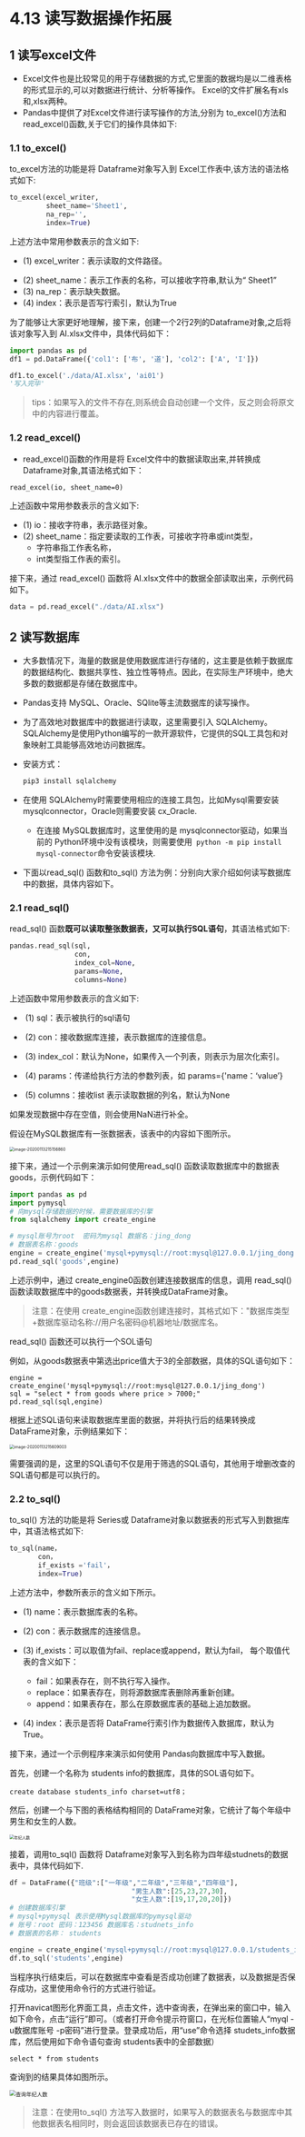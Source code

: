 # 4.13 读写数据操作拓展



## 1 读写excel文件

- Excel文件也是比较常见的用于存储数据的方式,它里面的数据均是以二维表格的形式显示的,可以对数据进行统计、分析等操作。 Excel的文件扩展名有xls和,xlsx两种。
- Pandas中提供了对Excel文件进行读写操作的方法,分别为 to_excel()方法和 read_excel()函数,关于它们的操作具体如下:



### 1.1 to_excel()

to_excel方法的功能是将 Dataframe对象写入到 Excel工作表中,该方法的语法格式如下:

```python
to_excel(excel_writer, 
         sheet_name='Sheet1', 
         na_rep='',
         index=True)
```

上述方法中常用参数表示的含义如下:

* (1) excel_writer：表示读取的文件路径。

- (2) sheet_name：表示工作表的名称，可以接收字符串,默认为“ Sheet1”
- (3) na_rep：表示缺失数据。
- (4) index：表示是否写行索引，默认为True

为了能够让大家更好地理解，接下来，创建一个2行2列的Dataframe对象,之后将该对象写入到 AI.xlsx文件中，具体代码如下：

```python
import pandas as pd
df1 = pd.DataFrame({'col1': ['布', '道'], 'col2': ['A', 'I']})
```

```python
df1.to_excel('./data/AI.xlsx', 'ai01')
'写入完毕'
```

> tips：如果写入的文件不存在,则系统会自动创建一个文件，反之则会将原文中的内容进行覆盖。



### 1.2 read_excel()

- read_excel()函数的作用是将 Excel文件中的数据读取出来,并转换成 Dataframe对象,其语法格式如下：


```
read_excel(io, sheet_name=0)
```

上述函数中常用参数表示的含义如下:

- (1) io：接收字符串，表示路径对象。
- (2) sheet_name：指定要读取的工作表，可接收字符串或int类型，
    - 字符串指工作表名称，
    - int类型指工作表的索引。

接下来，通过 read_excel() 函数将 AI.xlsx文件中的数据全部读取出来，示例代码如下。

```python
data = pd.read_excel("./data/AI.xlsx")
```



## 2 读写数据库

- 大多数情况下，海量的数据是使用数据库进行存储的，这主要是依赖于数据库的数据结构化、数据共享性、独立性等特点。因此，在实际生产环境中，绝大多数的数据都是存储在数据库中。

- Pandas支持 MySQL、Oracle、SQlite等主流数据库的读写操作。

- 为了高效地对数据库中的数据进行读取，这里需要引入 SQLAlchemy。SQLAlchemy是使用Python编写的一款开源软件，它提供的SQL工具包和对象映射工具能够高效地访问数据库。

- 安装方式：

    ```python
    pip3 install sqlalchemy
    ```

- 在使用 SQLAlchemy时需要使用相应的连接工具包，比如Mysql需要安装 mysqlconnector，Oracle则需要安装 cx_Oracle.

    - 在连接 MySQL数据库时，这里使用的是 mysqlconnector驱动，如果当前的 Python环境中没有该模块，则需要使用` python -m pip install mysql-connector`命令安装该模块.

- 下面以read_sql() 函数和to_sql() 方法为例：分别向大家介绍如何读写数据库中的数据，具体内容如下。




### 2.1 read_sql()

read_sql() 函数**既可以读取整张数据表，又可以执行SQL语句**，其语法格式如下:

```python
pandas.read_sql(sql, 
                con, 
                index_col=None, 
                params=None, 
                columns=None)
```

上述函数中常用参数表示的含义如下:

- ​	(1) sql：表示被执行的sql语句

- ​	(2) con：接收数据库连接，表示数据库的连接信息。

- ​	(3) index_col：默认为None，如果传入一个列表，则表示为层次化索引。

- ​	(4) params：传递给执行方法的参数列表，如 params={'name：‘value’}

- ​	(5) columns：接收list 表示读取数据的列名，默认为None


如果发现数据中存在空值，则会使用NaN进行补全。

假设在MySQL数据库有一张数据表，该表中的内容如下图所示。

<img src="https://tva1.sinaimg.cn/large/006tNbRwgy1gav9xg8lttj30yw0megpu.jpg" alt="image-20200113215156860" style="zoom: 50%;" />

接下来，通过一个示例来演示如何使用read_sql() 函数读取数据库中的数据表 goods，示例代码如下：

```python
import pandas as pd
import pymysql
# 向mysql存储数据的时候，需要数据库的引擎
from sqlalchemy import create_engine

# mysql账号为root  密码为mysql 数据名：jing_dong 
# 数据表名称：goods
engine = create_engine('mysql+pymysql://root:mysql@127.0.0.1/jing_dong')
pd.read_sql('goods',engine)
```



上述示例中，通过 create_engine0函数创建连接数据库的信息，调用 read_sql() 函数读取数据库中的goods数据表，并转换成DataFrame对象。

> 注意：在使用 create_engine函数创建连接时，其格式如下："数据库类型+数据库驱动名称://用户名密码@机器地址/数据库名。

read_sql() 函数还可以执行一个SOL语句

例如，从goods数据表中第选出price值大于3的全部数据，具体的SQL语句如下：

```
engine = create_engine('mysql+pymysql://root:mysql@127.0.0.1/jing_dong')
sql = "select * from goods where price > 7000;"
pd.read_sql(sql,engine)
```

根据上述SQL语句来读取数据库里面的数据，并将执行后的结果转换成 DataFrame对象，示例结果如下：

<img src="https://tva1.sinaimg.cn/large/006tNbRwgy1gava1u30w5j30yi07w0u7.jpg" alt="image-20200113215609003" style="zoom:50%;" />



需要强调的是，这里的SQL语句不仅是用于筛选的SQL语句，其他用于增删改查的SQL语句都是可以执行的。



### 2.2 to_sql()

to_sql() 方法的功能是将 Series或 Dataframe对象以数据表的形式写入到数据库中，其语法格式如下:

```python
to_sql(name， 
       con，
       if_exists ='fail'， 
       index=True)
```

上述方法中，参数所表示的含义如下所示。

- (1) name：表示数据库表的名称。
- (2) con：表示数据库的连接信息。
- (3) if_exists：可以取值为fail、replace或append，默认为fail， 每个取值代表的含义如下：
    - fail：如果表存在，则不执行写入操作。
    - replace：如果表存在，则将源数据库表删除再重新创建。
    - append：如果表存在，那么在原数据库表的基础上追加数据。

- (4) index：表示是否将 DataFrame行索引作为数据传入数据库，默认为True。


接下来，通过一个示例程序来演示如何使用 Pandas向数据库中写入数据。

首先，创建一个名称为 students info的数据库，具体的SOL语句如下。

```
create database students_info charset=utf8；
```

然后，创建一个与下图的表格结构相同的 DataFrame对象，它统计了每个年级中男生和女生的人数。

<img src="https://tva1.sinaimg.cn/large/006tNbRwgy1gava4thpg1j30hz05n7ia.jpg" alt="年纪人数" style="zoom:50%;" />

接着，调用to_sql() 函数将 Dataframe对象写入到名称为四年级studnets的数据表中，具体代码如下.

```python
df = DataFrame({"班级":["一年级","二年级","三年级","四年级"],
                              "男生人数":[25,23,27,30],
                              "女生人数":[19,17,20,20]})
# 创建数据库引擎
# mysql+pymysql 表示使用Mysql数据库的pymysql驱动
# 账号：root 密码：123456 数据库名：studnets_info
# 数据表的名称： students

engine = create_engine('mysql+pymysql://root:mysql@127.0.0.1/students_info')
df.to_sql('students',engine)
```



当程序执行结束后，可以在数据库中查看是否成功创建了数据表，以及数据是否保存成功，这里使用命令行的方式进行验证。

打开navicat图形化界面工具，点击文件，选中查询表，在弹出来的窗口中，输入如下命令，点击“运行”即可。（或者打开命令提示符窗口，在光标位置输人“myql -u数据库账号 -p密码”进行登录。登录成功后，用“use”命令选择 studets_info数据库，然后使用如下命令语句查询 students表中的全部数据）

```
select * from students
```

查询到的结果具体如图所示。

<img src="https://tva1.sinaimg.cn/large/006tNbRwgy1gava4pcfk0j30kw0fpkjl.jpg" alt="查询年纪人数" style="zoom: 67%;" />

> 注意：在使用to_sql() 方法写入数据时，如果写入的数据表名与数据库中其他数据表名相同时，则会返回该数据表已存在的错误。

